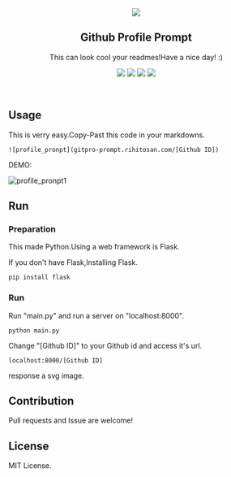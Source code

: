 <p align="center">
            <img src="https://gitpro-prompt.rihitosan.com/frozelab">
            <h2 align="center">Github Profile Prompt</h2>
            <p align="center">This can look cool your readmes!Have a nice day! :)</p>
            <p align="center">
                <img src="http://img.shields.io/badge/license-MIT-blue.svg?style=flat">
                <img src="http://img.shields.io/badge/language-python-yellow.svg?style=flat">
                <img src="http://img.shields.io/badge/pull requests-welcome-green.svg?style=flat">
                <img src="http://img.shields.io/badge/issue-welcome-green.svg?style=flat">
            </p>
            <br>
            <h2>Usage</h2>
            This is verry easy.Copy-Past this code in your markdowns.
            
```
![profile_pronpt](gitpro-prompt.rihitosan.com/[Github ID])
```

DEMO:

![profile_pronpt1]()

<h2>Run</h2>
<h3>Preparation</h3>
This made Python.Using a web framework is Flask.

If you don't have Flask,Installing Flask.

```
pip install flask
```

<h3>Run</h3>

Run "main.py" and run a server on "localhost:8000".

```
python main.py
```

Change "[Github ID]" to your Github id and access it's url.

```
localhost:8000/[Github ID]
```

response a svg image.

<h2>Contribution</h2>
Pull requests and Issue are welcome!


<h2>License</h2>
MIT License.

</p>
